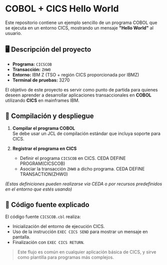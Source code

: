 # COBOL + CICS Hello World

Este repositorio contiene un ejemplo sencillo de un programa COBOL que se ejecuta en un entorno CICS, mostrando un mensaje **"Hello World"** al usuario.

## 🖥️ Descripción del proyecto

- **Programa:** `CICSCOB`  
- **Transacción:** `ZHW0`  
- **Entorno:** IBM Z (TSO + región CICS proporcionada por IBMZ)  
- **Terminal de pruebas:** 3270  

El objetivo de este proyecto es servir como punto de partida para quienes deseen aprender a desarrollar aplicaciones transaccionales en **COBOL** utilizando **CICS** en mainframes IBM.

## 🚀 Compilación y despliegue

1. **Compilar el programa COBOL**  
   Se debe usar un JCL de compilación estándar que incluya soporte para CICS.  
   
2. **Registrar el programa en CICS**  
   - Definir el programa `CICSCOB` en CICS.  CEDA DEFINE PROGRAM(CICSCOB) 
   - Asociar la transacción `ZHW0` a dicho programa.  CEDA DEFINE TRANSACTION(ZHW0)

*(Estas definiciones pueden realizarse vía CEDA o por recursos predefinidos en el entorno que estés usando)*

## 📖 Código fuente explicado

El código fuente `CICSCOB.cbl` realiza:  
- Inicialización del entorno de ejecución CICS.  
- Uso de la instrucción `EXEC CICS SEND` para mostrar un mensaje en pantalla.  
- Finalización con `EXEC CICS RETURN`.

> Este flujo es común en cualquier aplicación básica de CICS, y sirve como plantilla para programas más complejos.
